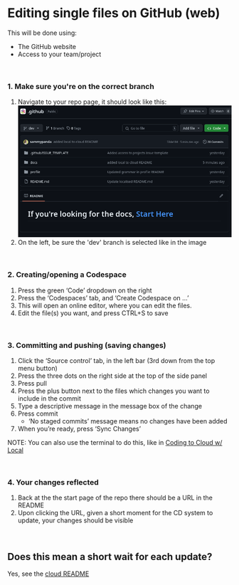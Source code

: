 # Editing single files on GitHub (web)
This will be done using:
- The GitHub website
- Access to your team/project

<br>

### 1. Make sure you're on the correct branch
1. Navigate to your repo page, it should look like this:
    ![should be found at https://github.com/ACADEV1/ [repo name] ](../../../static/repo-page-example.png)
2. On the left, be sure the 'dev' branch is selected like in the image 

<br>

### 2. Creating/opening a Codespace
1. Press the green ‘Code’ dropdown on the right
2. Press the ‘Codespaces’ tab, and ‘Create Codespace on ...’ 
3. This will open an online editor, where you can edit the files. 
4. Edit the file(s) you want, and press CTRL+S to save 

<br>

### 3. Committing and pushing (saving changes)
1. Click the ‘Source control’ tab, in the left bar (3rd down from the top menu button)
2. Press the three dots on the right side at the top of the side panel
3. Press pull
4. Press the plus button next to the files which changes you want to include in the commit
5. Type a descriptive message in the message box of the change
6. Press commit
    - ‘No staged commits’ message means no changes have been added
7. When you’re ready, press ‘Sync Changes’

NOTE: You can also use the terminal to do this, like in [Coding to Cloud w/ Local](https://github.com/ACADEV1/.github/blob/dev/docs/workflows/cloud/local/README.md#5-committing-and-pushing-saving-changes)

<br>

### 4. Your changes reflected
1. Back at the the start page of the repo there should be a URL in the README
3. Upon clicking the URL, given a short moment for the CD system to update, your changes should be visible

<br>

## Does this mean a short wait for each update?
Yes, see the [cloud README](https://github.com/ACADEV1/.github/blob/dev/docs/workflows/cloud/README.md#does-this-mean-a-short-wait-for-each-update)